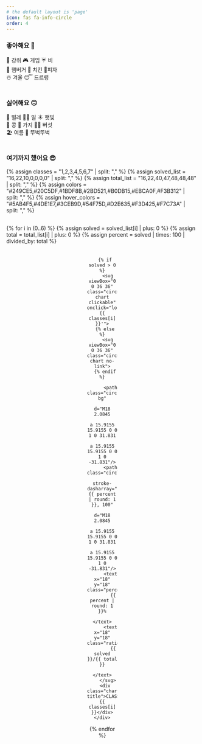 ```yaml
---
# the default layout is 'page'
icon: fas fa-info-circle
order: 4
---
```


### 좋아해요 🙂
🐶 강쥐 🎮 게임 ☔️ 비\
🍔 햄버거 🍗 치킨 🍕피자\
☃️ 겨울 😴 드르렁\
<br>

### 싫어해요 🙃
🦟 벌레 🧑‍💻 일 ☀️ 햇빛\
🫘 콩 🍆 가지 🍄‍🟫 버섯\
🏖️ 여름 🚶 뚜벅뚜벅\
<br>

### 여기까지 했어요 😎
{% assign classes = "1,2,3,4,5,6,7" | split: "," %}
{% assign solved_list = "16,22,10,0,0,0,0" | split: "," %}
{% assign total_list = "16,22,40,47,48,48,48" | split: "," %}
{% assign colors = "#249CE5,#20C5DF,#1BDF8B,#2BD521,#B0DB15,#EBCA0F,#F3B312" | split: "," %}
{% assign hover_colors = "#5AB4F5,#4DE1E7,#3CEB9D,#54F75D,#D2E635,#F3D425,#F7C73A" | split: "," %}

<div class="chart-container">
  {% for i in (0..6) %}
    {% assign solved = solved_list[i] | plus: 0 %}
    {% assign total = total_list[i] | plus: 0 %}
    {% assign percent = solved | times: 100 | divided_by: total %}
    <div class="chart-item" style="--chart-color: {{ colors[i] }}; --chart-hover-color: {{ hover_colors[i] }}; --percent: {{ percent }}">

      {% if solved > 0 %}
        <svg viewBox="0 0 36 36" class="circular-chart clickable" onclick="location.href='/categories/class-{{ classes[i] }}'">
      {% else %}
        <svg viewBox="0 0 36 36" class="circular-chart no-link">
      {% endif %}

          <path class="circle-bg"
                d="M18 2.0845
                   a 15.9155 15.9155 0 0 1 0 31.831
                   a 15.9155 15.9155 0 0 1 0 -31.831"/>
          <path class="circle"
                stroke-dasharray="{{ percent | round: 1 }}, 100"
                d="M18 2.0845
                   a 15.9155 15.9155 0 0 1 0 31.831
                   a 15.9155 15.9155 0 0 1 0 -31.831"/>
          <text x="18" y="18" class="percentage">
            {{ percent | round: 1 }}%
          </text>
          <text x="18" y="18" class="ratio">
            {{ solved }}/{{ total }}
          </text>
        </svg>
      <div class="chart-title">CLASS {{ classes[i] }}</div>
    </div>
  {% endfor %}
</div>

<style>
.chart-container {
  display: flex;
  flex-wrap: wrap;
  justify-content: center;
  gap: 20px;
  margin-top: 30px;
}

.chart-item {
  text-align: center;
  width: 80px;
  position: relative;
}

.circular-chart {
  display: block;
  margin: auto;
  max-width: 80px;
  transition: transform 0.15s ease;
}

.circular-chart:hover {
  animation: bounceScale 0.6s cubic-bezier(.28,.84,.42,1.2) forwards;
}

.circular-chart.clickable {
  cursor: pointer;
}

.circular-chart.clickable:active {
  transform: scale(0.95);
}

.circular-chart.no-link {
  pointer-events: none;
  cursor: default;
}

.circular-chart:hover .circle {
  stroke: var(--chart-hover-color);
}

.circular-chart:hover .percentage {
  opacity: 0;
}

.circular-chart:hover .ratio {
  opacity: 1;
}

@keyframes bounceScale {
  0%   { transform: scale(1); }
  40%  { transform: scale(1.15); }
  55%  { transform: scale(1.10); }
  70%  { transform: scale(1.13); }
  85%  { transform: scale(1.11); }
  100% { transform: scale(1.12); }
}

.circle-bg {
  fill: none;
  stroke: #dddfe0;
  stroke-width: 4;
}

.circle {
  fill: none;
  stroke: var(--chart-color);
  stroke-width: 4;
  stroke-linecap: round;
  stroke-dasharray: 0 100;
  animation: fillCircle 1.6s ease forwards;
  transition: stroke 0.3s ease;
}

@keyframes fillCircle {
  from { stroke-dasharray: 0, 100; }
  to { stroke-dasharray: var(--percent), 100; }
}

.percentage,
.ratio {
  font-size: 6px;
  text-anchor: middle;
  dominant-baseline: middle;
  font-weight: bold;
  pointer-events: none;
  transition: opacity 0.3s ease;
  fill: var(--text-color);
}

.ratio {
  opacity: 0;
}

.chart-title {
  margin-top: 4px;
  font-size: 14px;
  font-weight: bold;
}

@media (max-width: 768px) {
  .chart-item { width: 70px; }
  .circular-chart { max-width: 70px; }
  .chart-title { font-size: 12px; }
}

@media (max-width: 480px) {
  .chart-container { gap: 12px; }
  .chart-item { width: 60px; }
  .circular-chart { max-width: 60px; }
  .chart-title { font-size: 11px; }
}
</style>
